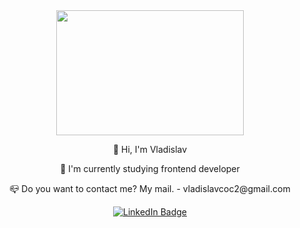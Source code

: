 
<div id="header" align="center">
  <img src="https://media.giphy.com/media/TALQlzlQssoEvvUuNq/giphy.gif" width="300px" height="200px"/>
  <p> 👋 Hi, I'm Vladislav </p>
  <p> 📖 I'm currently studying frontend developer </p>
  <p> 📪 Do you want to contact me? My mail. - vladislavcoc2@gmail.com </p>
</div>
<div id="badges" align="center">
  <a href="https://www.linkedin.com/in/vladislav-slutski-53022b228/">
    <img src="https://img.shields.io/badge/LinkedIn-blue?style=for-the-badge&logo=linkedin&logoColor=white" alt="LinkedIn Badge" />
  </a>
</div>

<!--
**vladislavslutskii/vladislavslutskii** is a ✨ _special_ ✨ repository because its `README.md` (this file) appears on your GitHub profile.

Here are some ideas to get you started:

- 🔭 I’m currently working on ...
- 🌱 I’m currently learning ...
- 👯 I’m looking to collaborate on ...
- 🤔 I’m looking for help with ...
- 💬 Ask me about ...
- 📫 How to reach me: ...
- 😄 Pronouns: ...
- ⚡ Fun fact: ...
-->
